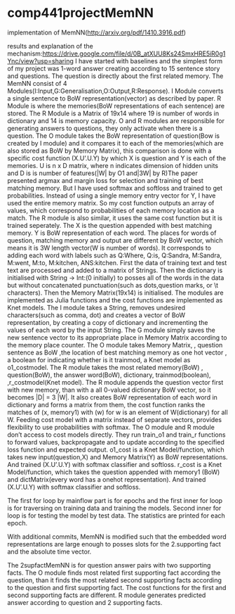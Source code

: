 # comp441projectMemNN
implementation of MemNN(http://arxiv.org/pdf/1410.3916.pdf)

results and explanation of the mechanism:https://drive.google.com/file/d/0B_atXUU8Ks24SmxHRE5iR0g1Ync/view?usp=sharing
I have started with baselines and the simplest form of my project was 1-word answer creating according to 15 sentence story and questions. The question is directly about the first related memory.
The MemNN consist of 4 Modules(I:Input,G:Generalisation,O:Output,R:Response). I Module converts a single sentence to BoW representation(vector) as described by paper. R Module is where the memories(BoW representations of each sentence) are stored. The R Module is a Matrix of 19x14 where 19 is number of words in dictionary and 14 is memory capacity. O and R modules are responsible for generating answers to questions, they only activate when there is a question. The O module takes the BoW representation of question(Bow is created by I module) and it compares it to each of the memories(which are also stored as BoW by Memory Matrix), this comparison is done with a specific cost function (X.U’.U.Y) by which X is question and Y is each of the memories. U is n x D matrix, where n indicates dimension of hidden units and D is is number of features(|W| by O1 and|3W| by R)The paper presented argmax and margin loss for selection and training of best matching memory. But I have used softmax and softloss and trained to get probabilities. Instead of using a single memory entry vector for Y, I have used the entire memory matrix. So my cost function outputs an array of values, which correspond to probabilities of each memory location as a match. The R module is also similar, it uses the same cost function but it is trained seperately. The X is the question appended with best matching memory. Y is BoW representation of each word. The places for words of question, matching memory and output are different by BoW vector, which means it is 3W length vector(W is number of words). It corresponds to adding each word with labels such as Q:Where, Q:is, Q:Sandra, M:Sandra, M:went, M:to, M:kitchen, ANS:kitchen.
	First the data of training text and test text are processed and added to a matrix of Strings. Then the dictionary is initialised with String -> Int:(0 initially)  to posses all of the words in the data but without concatenated punctuation(such as dots,question marks, or \t characters). Then the Memory Matrix(19x14) is initialised.
	The modules are implemented as Julia functions and the cost functions are implemented as Knet models. 
The I module takes a String, removes undesired characters(such as comma, dot) and creates a vector of BoW representation, by creating a copy of dictionary and incrementing the values of each word by the input String.
The G module simply saves the new sentence vector to its appropriate place in Memory Matrix according to the memory place counter.
The O module takes Memory Matrix, , question sentence as BoW ,the location of best matching memory as one hot vector , a boolean for indicating whether is it trainmod, a Knet model as o1_costmodel.
The R module  takes the most related memory(BoW) , question(BoW), the answer word(BoW), dictionary, trainmod(boolean), ,r_costmodel(Knet model). The R module appends the question vector first with new memory, than with a all 0-valued dictionary BoW vector, so it becomes |D| = 3 |W|. It also creates BoW representation of each word in dictionary and forms a matrix from them, the cost function ranks the matches of (x, memory1) with (w) for w is an element of W(dictionary) for all W. Feeding cost model with a matrix instead of separate vectors, provides flexibility to use probabilities with softmax. 
The O module and R module don’t access to cost models directly. They run train_o1 and train_r functions to forward values, backpropagate and to update according to the specified loss function and expected output.
o1_cost is a Knet Model/function, which takes  new input(question,X) and Memory Matrix(Y) as BoW representations. And trained  (X.U’.U.Y) with softmax classifier and softloss.
r_cost is a Knet Model/function, which takes the question appended with memory1 (BoW) and dictMatrix(every word has a onehot representation). And trained  (X.U’.U.Y) with softmax classifier and softloss.

The first for loop by mainflow part is for epochs and the first inner for loop is for traversing on  training data and training the models. Second inner for loop is for testing the model by test data. The statistics are printed for each epoch.

With additional commits, MemNN is modified such that the embedded word representations are large enough to posses slots for the 2.supporting fact and the absolute time vector.

The 2supfactMemNN is for question answer pairs with two supporting facts. The O module finds most related first supporting fact according the question, than it finds the most related second supporting facts according to the question and first supporting fact. The cost functions for the first and second supporting facts are different. R module generates predicted answer according to question and 2 supporting facts.
